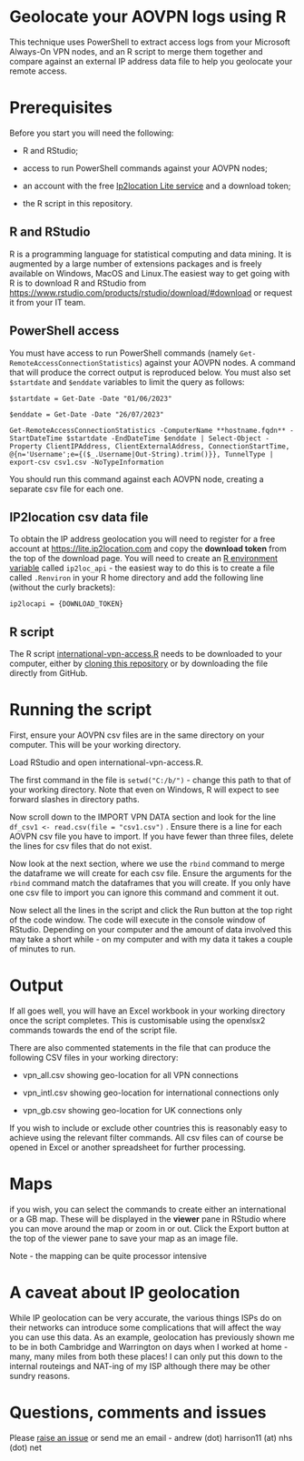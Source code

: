 # Geolocate your AOVPN logs using R

This technique uses PowerShell to extract access logs from your Microsoft Always-On VPN nodes, and an R script to merge them together and compare against an external IP address data file to help you geolocate your remote access.

# Prerequisites

Before you start you will need the following:

-   R and RStudio;

-   access to run PowerShell commands against your AOVPN nodes;

-   an account with the free [Ip2location Lite service](https://lite.ip2location.com/) and a download token;

-   the R script in this repository.

## R and RStudio

R is a programming language for statistical computing and data mining. It is augmented by a large number of extensions packages and is freely available on Windows, MacOS and Linux.The easiest way to get going with R is to download R and RStudio from <https://www.rstudio.com/products/rstudio/download/#download> or request it from your IT team.

## PowerShell access

You must have access to run PowerShell commands (namely `Get-RemoteAccessConnectionStatistics`) against your AOVPN nodes. A command that will produce the correct output is reproduced below. You must also set `$startdate` and `$enddate` variables to limit the query as follows:

`$startdate = Get-Date -Date "01/06/2023"`

`$enddate = Get-Date -Date "26/07/2023"`

`Get-RemoteAccessConnectionStatistics -ComputerName **hostname.fqdn** -StartDateTime $startdate -EndDateTime $enddate | Select-Object -Property ClientIPAddress, ClientExternalAddress, ConnectionStartTime, @{n='Username';e={($_.Username|Out-String).trim()}}, TunnelType | export-csv csv1.csv -NoTypeInformation`

You should run this command against each AOVPN node, creating a separate csv file for each one.

## IP2location csv data file

To obtain the IP address geolocation you will need to register for a free account at <https://lite.ip2location.com> and copy the **download token** from the top of the download page. You will need to create an [R environment variable](https://cran.r-project.org/web/packages/httr/vignettes/secrets.html) called `ip2loc_api` - the easiest way to do this is to create a file called `.Renviron` in your R home directory and add the following line (without the curly brackets):

`ip2locapi = {DOWNLOAD_TOKEN}`

## R script

The R script [international-vpn-access.R](https://github.com/digitaldhc/cyber-investigation/blob/main/vpn-access/international-vpn-access.R) needs to be downloaded to your computer, either by [cloning this repository](https://docs.github.com/en/repositories/creating-and-managing-repositories/cloning-a-repository) or by downloading the file directly from GitHub.

# Running the script

First, ensure your AOVPN csv files are in the same directory on your computer. This will be your working directory.

Load RStudio and open international-vpn-access.R.

The first command in the file is `setwd("C:/b/")` - change this path to that of your working directory. Note that even on Windows, R will expect to see forward slashes in directory paths.

Now scroll down to the IMPORT VPN DATA section and look for the line `df_csv1 <- read.csv(file = "csv1.csv")` . Ensure there is a line for each AOVPN csv file you have to import. If you have fewer than three files, delete the lines for csv files that do not exist.

Now look at the next section, where we use the `rbind` command to merge the dataframe we will create for each csv file. Ensure the arguments for the `rbind` command match the dataframes that you will create. If you only have one csv file to import you can ignore this command and comment it out.

Now select all the lines in the script and click the Run button at the top right of the code window. The code will execute in the console window of RStudio. Depending on your computer and the amount of data involved this may take a short while - on my computer and with my data it takes a couple of minutes to run.

# Output

If all goes well, you will have an Excel workbook in your working directory once the script completes. This is customisable using the openxlsx2 commands towards the end of the script file.

There are also commented statements in the file that can produce the following CSV files in your working directory:

-   vpn_all.csv showing geo-location for all VPN connections

-   vpn_intl.csv showing geo-location for international connections only

-   vpn_gb.csv showing geo-location for UK connections only

If you wish to include or exclude other countries this is reasonably easy to achieve using the relevant filter commands. All csv files can of course be opened in Excel or another spreadsheet for further processing.

# Maps

if you wish, you can select the commands to create either an international or a GB map. These will be displayed in the **viewer** pane in RStudio where you can move around the map or zoom in or out. Click the Export button at the top of the viewer pane to save your map as an image file.

Note - the mapping can be quite processor intensive

# A caveat about IP geolocation

While IP geolocation can be very accurate, the various things ISPs do on their networks can introduce some complications that will affect the way you can use this data. As an example, geolocation has previously shown me to be in both Cambridge and Warrington on days when I worked at home - many, many miles from both these places! I can only put this down to the internal routeings and NAT-ing of my ISP although there may be other sundry reasons.

# Questions, comments and issues

Please [raise an issue](https://github.com/digitaldhc/cyber-investigation/issues) or send me an email - andrew (dot) harrison11 (at) nhs (dot) net
